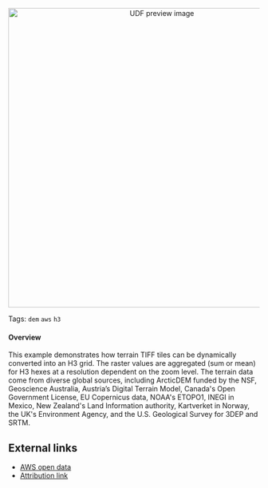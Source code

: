 <!--fused:pin=9-->
<!--fused:preview-->
<p align="center"><img src="https://fused-magic.s3.us-west-2.amazonaws.com/thumbnails/udfs-staging/DEM_Tile_Hexify.png" width="600" alt="UDF preview image"></p>

<!--fused:tags-->
Tags: `dem` `aws` `h3`

<!--fused:readme-->
#### Overview
This example demonstrates how terrain TIFF tiles can be dynamically converted into an H3 grid. The raster values are aggregated (sum or mean) for H3 hexes at a resolution dependent on the zoom level. The terrain data come from diverse global sources, including ArcticDEM funded by the NSF, Geoscience Australia, Austria’s Digital Terrain Model, Canada's Open Government License, EU Copernicus data, NOAA's ETOPO1, INEGI in Mexico, New Zealand's Land Information authority, Kartverket in Norway, the UK's Environment Agency, and the U.S. Geological Survey for 3DEP and SRTM. 

## External links

- [AWS open data](https://registry.opendata.aws/terrain-tiles/)
- [Attribution link](https://github.com/tilezen/joerd/blob/master/docs/attribution.md)
